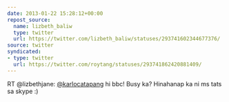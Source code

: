 ```yaml
---
date: 2013-01-22 15:28:12+00:00
repost_source:
  name: lizbeth_baliw
  type: twitter
  url: https://twitter.com/lizbeth_baliw/statuses/293741602344677376/
source: twitter
syndicated:
- type: twitter
  url: https://twitter.com/roytang/statuses/293741862420881409/
---
```


RT @lizbethjane: [@karlocatapang](https://twitter.com/karlocatapang/) hi bbc! Busy ka? Hinahanap ka ni ms tats sa skype :)